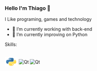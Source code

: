 ### Hello I'm Thiago  👋

I Like programing, games and technology

- 🔭 I’m currently working with back-end
- 🌱 I’m currently improving on Python

Skills:
<div style="display: inline_block"><br>
  <img align="center" alt="Thiaguim-Python" height="30" width="40" src="https://raw.githubusercontent.com/devicons/devicon/master/icons/python/python-original.svg">
  <img align="center" alt="Qt" height="30" width="40" src="https://cdn.jsdelivr.net/gh/devicons/devicon/icons/qt/qt-original.svg" />
  <img align="center" alt="Qt" height="30" width="40" src="https://media.giphy.com/media/coxQHKASG60HrHtvkt/giphy.gif?cid=ecf05e47cq8jrc1xz7e5gl11ujwv6d4ohry0g7n9w1l87eym&rid=giphy.gif&ct=g" />
  
</div>
